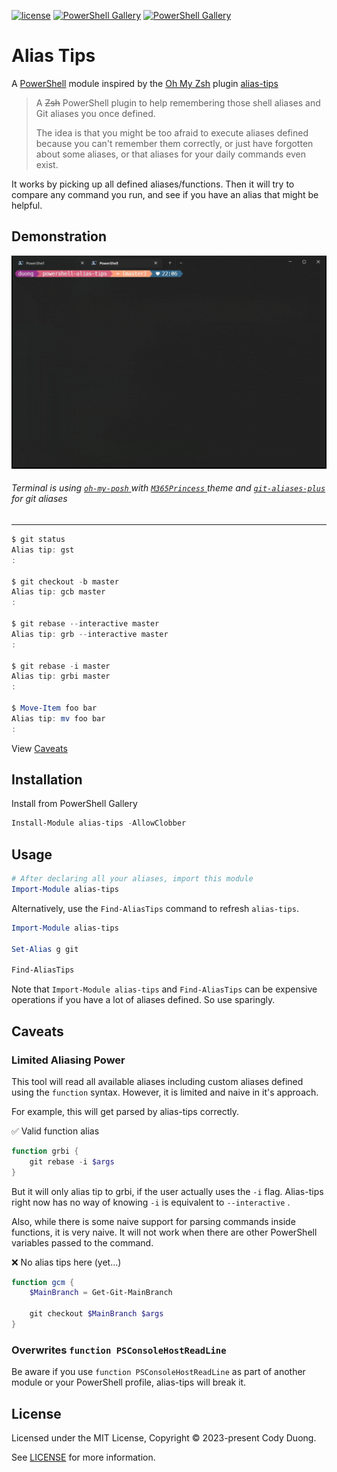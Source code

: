 [![license](https://img.shields.io/github/license/codyduong/powershell-alias-tips.svg)](./LICENSE)
[![PowerShell Gallery](https://img.shields.io/powershellgallery/v/alias-tips.svg)](https://www.powershellgallery.com/packages/alias-tips/)
[![PowerShell Gallery](https://img.shields.io/powershellgallery/dt/alias-tips.svg)](https://www.powershellgallery.com/packages/alias-tips/)

# Alias Tips

A [PowerShell](https://microsoft.com/powershell) module inspired by the [Oh My Zsh](https://github.com/robbyrussell/oh-my-zsh) plugin [alias-tips](https://github.com/djui/alias-tips)

> A ~~Zsh~~ PowerShell plugin to help remembering those shell aliases and Git aliases you once defined.
>
> The idea is that you might be too afraid to execute aliases defined because you can't remember them correctly, or just have forgotten about some aliases, or that aliases for your daily commands even exist.

It works by picking up all defined aliases/functions. Then it will try to compare any command you run, and see if you have an alias that might be helpful.

## Demonstration

![Gif Demonstration of Alias Tips](./docs/demo.gif)

###### Terminal is using [ `oh-my-posh` ](https://ohmyposh.dev/) with [ `M365Princess` ](https://ohmyposh.dev/docs/themes#m365princess) theme and [`git-aliases-plus`](https://github.com/codyduong/powershell-git-aliases-plus) for git aliases

------------------

```powershell
$ git status
Alias tip: gst
:

$ git checkout -b master
Alias tip: gcb master
:

$ git rebase --interactive master
Alias tip: grb --interactive master
:

$ git rebase -i master
Alias tip: grbi master
:

$ Move-Item foo bar
Alias tip: mv foo bar
:
```

View [Caveats](#caveats)

## Installation

Install from PowerShell Gallery

```powershell
Install-Module alias-tips -AllowClobber
```

## Usage

```powershell
# After declaring all your aliases, import this module
Import-Module alias-tips
```

Alternatively, use the `Find-AliasTips` command to refresh `alias-tips`.

```powershell
Import-Module alias-tips

Set-Alias g git

Find-AliasTips
```

Note that `Import-Module alias-tips` and `Find-AliasTips` can be expensive operations if you have
a lot of aliases defined. So use sparingly.

## Caveats

### Limited Aliasing Power

This tool will read all available aliases including custom aliases defined using the `function` syntax.
However, it is limited and naive in it's approach.

For example, this will get parsed by alias-tips correctly.

✅ Valid function alias
```powershell
function grbi {
	git rebase -i $args
}
```

But it will only alias tip to grbi, if the user actually uses the `-i` flag.
Alias-tips right now has no way of knowing `-i` is equivalent to `--interactive` .

Also, while there is some naive support for parsing commands inside functions, it is very naive. It will
not work when there are other PowerShell variables passed to the command.

❌ No alias tips here (yet...)
```powershell
function gcm {
	$MainBranch = Get-Git-MainBranch

	git checkout $MainBranch $args
}
```

### Overwrites `function PSConsoleHostReadLine`

Be aware if you use `function PSConsoleHostReadLine` as part of another module or your PowerShell profile, 
alias-tips will break it.

## License

Licensed under the MIT License, Copyright © 2023-present Cody Duong.

See [LICENSE](./LICENSE) for more information.
